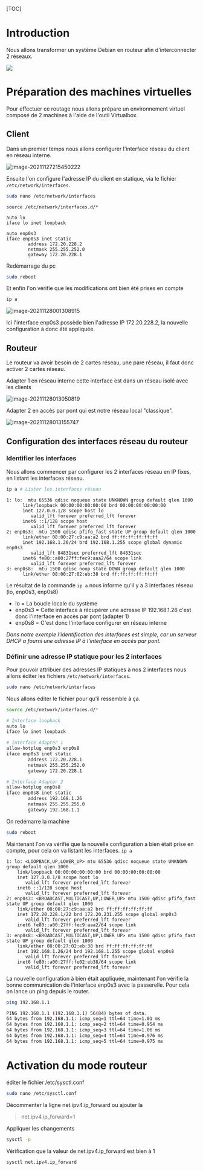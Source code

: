 [TOC]

# Introduction

Nous allons transformer un système Debian en routeur afin d'interconnecter 2 réseaux.

![](./rooterLinux/2021-11-24_Routeur-linux-diagram.png)

# Préparation des machines virtuelles

Pour effectuer ce routage nous allons prépare un environnement virtuel composé de 2 machines à l'aide de l'outil Virtualbox.

## Client

Dans un premier temps nous allons configurer l'interface réseau du client en réseau interne.

![image-20211127215450222](./rooterLinux/image-20211127215450222.png)

Ensuite l'on configure l'adresse IP du client en statique, via le fichier `/etc/network/interfaces`.

```bash
sudo nano /etc/network/interfaces
```

```
source /etc/network/interfaces.d/*

auto lo
iface lo inet loopback

auto enp0s3
iface enp0s3 inet static
        address 172.20.228.2
        netmask 255.255.252.0
        gateway 172.20.228.1
```

Redémarrage du pc
```bash
sudo reboot
```

Et enfin l'on vérifie que les modifications ont bien été prises en compte 

```bash
ip a
```

![image-20211128001308915](./rooterLinux/image-20211128001308915.png)

Ici l'interface enp0s3 possède bien l'adresse IP 172.20.228.2, la nouvelle configuration à donc été appliquée.

## Routeur

Le routeur va avoir besoin de 2 cartes réseau, une pare réseau, il faut donc activer 2 cartes réseau.

Adapter 1 en réseau interne cette interface est dans un réseau isolé avec les clients

![image-20211128013050819](./rooterLinux/image-20211128013050819.png)

Adapter 2 en accès par pont qui est notre réseau local "classique".

![image-20211128013155747](./rooterLinux/image-20211128013155747.png)



## Configuration des interfaces réseau du routeur
### Identifier les interfaces
Nous allons commencer par configurer les 2 interfaces réseau en IP fixes, en listant les interfaces réseau.

```bash
ip a # Lister les interfaces réseau
```

```
1: lo:  mtu 65536 qdisc noqueue state UNKNOWN group default qlen 1000
      link/loopback 00:00:00:00:00:00 brd 00:00:00:00:00:00
      inet 127.0.0.1/8 scope host lo
         valid_lft forever preferred_lft forever
      inet6 ::1/128 scope host
         valid_lft forever preferred_lft forever
2: enp0s3:  mtu 1500 qdisc pfifo_fast state UP group default qlen 1000
      link/ether 08:00:27:c9:aa:a2 brd ff:ff:ff:ff:ff:ff
      inet 192.168.1.26/24 brd 192.168.1.255 scope global dynamic enp0s3
         valid_lft 84831sec preferred_lft 84831sec
      inet6 fe80::a00:27ff:fec9:aaa2/64 scope link
         valid_lft forever preferred_lft forever
3: enp0s8:  mtu 1500 qdisc noop state DOWN group default qlen 1000
      link/ether 08:00:27:02:eb:38 brd ff:ff:ff:ff:ff:ff
```

Le résultat de la commande `ip a` nous informe qu'il y a 3 interfaces réseau (lo, enp0s3, enp0s8)

- lo = La boucle locale du système
- enp0s3 = Cette interface à récupérer une adresse IP 192.168.1.26 c'est donc l'interface en accès par pont  (adapter 1)
- enp0s8 = C'est donc l'interface configurer en réseau interne

*Dans notre exemple l'identification des interfaces est simple, car un serveur DHCP a fourni une adresse IP à l'interface en accès par pont.*

### Définir une adresse IP statique pour les 2 interfaces

Pour pouvoir attribuer des adresses IP statiques à nos 2 interfaces nous allons éditer les fichiers `/etc/network/interfaces`.

```bash
sudo nano /etc/network/interfaces
```
Nous allons éditer le fichier pour qu'il ressemble à ça.
```bash
source /etc/network/interfaces.d/*

# Interface loopback
auto lo
iface lo inet loopback

# Interface Adapter 1
allow-hotplug enp0s3 enp0s8
iface enp0s3 inet static
        address 172.20.228.1
        netmask 255.255.252.0
        gateway 172.20.228.1

# Interface Adapter 2
allow-hotplug enp0s8
iface enp0s8 inet static
        address 192.168.1.26
        netmask 255.255.255.0
        gateway 192.168.1.1
```

On redémarre la machine

```bash
sudo reboot
```

Maintenant l'on va vérifié que la nouvelle configuration a bien était prise en compte, pour cela on va listant les interfaces. `ip a`

```
1: lo: <LOOPBACK,UP,LOWER_UP> mtu 65536 qdisc noqueue state UNKNOWN group default qlen 1000
    link/loopback 00:00:00:00:00:00 brd 00:00:00:00:00:00
    inet 127.0.0.1/8 scope host lo
       valid_lft forever preferred_lft forever
    inet6 ::1/128 scope host
       valid_lft forever preferred_lft forever
2: enp0s3: <BROADCAST,MULTICAST,UP,LOWER_UP> mtu 1500 qdisc pfifo_fast state UP group default qlen 1000
    link/ether 08:00:27:c9:aa:a2 brd ff:ff:ff:ff:ff:ff
    inet 172.20.228.1/22 brd 172.20.231.255 scope global enp0s3
       valid_lft forever preferred_lft forever
    inet6 fe80::a00:27ff:fec9:aaa2/64 scope link
       valid_lft forever preferred_lft forever
3: enp0s8: <BROADCAST,MULTICAST,UP,LOWER_UP> mtu 1500 qdisc pfifo_fast state UP group default qlen 1000
    link/ether 08:00:27:02:eb:38 brd ff:ff:ff:ff:ff:ff
    inet 192.168.1.26/24 brd 192.168.1.255 scope global enp0s8
       valid_lft forever preferred_lft forever
    inet6 fe80::a00:27ff:fe02:eb38/64 scope link
       valid_lft forever preferred_lft forever
```

La nouvelle configuration à bien était appliquée, maintenant l'on vérifie la bonne communication de l'interface enp0s3 avec la passerelle. Pour cela on lance un ping depuis le router.

```bash
ping 192.168.1.1
```

```bash
PING 192.168.1.1 (192.168.1.1) 56(84) bytes of data.
64 bytes from 192.168.1.1: icmp_seq=1 ttl=64 time=1.01 ms
64 bytes from 192.168.1.1: icmp_seq=2 ttl=64 time=0.954 ms
64 bytes from 192.168.1.1: icmp_seq=3 ttl=64 time=1.06 ms
64 bytes from 192.168.1.1: icmp_seq=4 ttl=64 time=0.976 ms
64 bytes from 192.168.1.1: icmp_seq=5 ttl=64 time=0.975 ms
```

# Activation du mode routeur

éditer le fichier /etc/sysctl.conf

```bash
sudo nano /etc/sysctl.conf
```

Décommenter la ligne net.ipv4.ip_forward ou ajouter la

>net.ipv4.ip_forward=1

Appliquer les changements

```bash
sysctl -p
```

Vérification que la valeur de net.ipv4.ip_forward est bien à 1

```bash
sysctl net.ipv4.ip_forward
```

